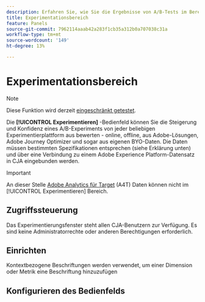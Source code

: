 ```yaml
---
description: Erfahren Sie, wie Sie die Ergebnisse von A/B-Tests im Bereich CJA-Experimentierung analysieren können.
title: Experimentationsbereich
feature: Panels
source-git-commit: 7962114aaab42a283f1cb35a312b0a707038c31a
workflow-type: tm+mt
source-wordcount: '149'
ht-degree: 13%

---
```



# Experimentationsbereich

>[!NOTE]
>
>Diese Funktion wird derzeit [eingeschränkt getestet](/help/release-notes/releases.md).

Die **[!UICONTROL Experimentieren]** -Bedienfeld können Sie die Steigerung und Konfidenz eines A/B-Experiments von jeder beliebigen Experimentierplattform aus bewerten - online, offline, aus Adobe-Lösungen, Adobe Journey Optimizer und sogar aus eigenen BYO-Daten. Die Daten müssen bestimmten Spezifikationen entsprechen (siehe Erklärung unten) und über eine Verbindung zu einem Adobe Experience Platform-Datensatz in CJA eingebunden werden.

>[!IMPORTANT]
>
>An dieser Stelle [Adobe Analytics für Target](https://experienceleague.adobe.com/docs/target/using/integrate/a4t/a4t.html?lang=de) (A4T) Daten können nicht im [!UICONTROL Experimentieren] Bereich.

## Zugriffssteuerung

Das Experimentierungsfenster steht allen CJA-Benutzern zur Verfügung. Es sind keine Administratorrechte oder anderen Berechtigungen erforderlich.

## Einrichten

Kontextbezogene Beschriftungen werden verwendet, um einer Dimension oder Metrik eine Beschriftung hinzuzufügen


## Konfigurieren des Bedienfelds


